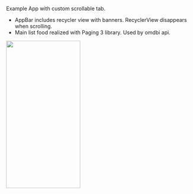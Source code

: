 Example App with custom scrollable tab.

- AppBar includes recycler view with banners. RecyclerView disappears when scrolling.
- Main list food realized with Paging 3 library. Used by omdbi api.

<img src="screen_main.jpg" data-canonical-src="screen_main.jpg" width="200" height="400" />